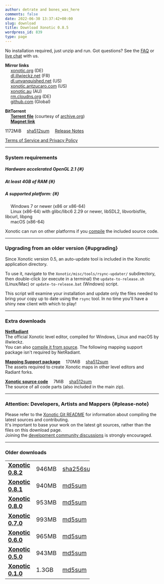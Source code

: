 ```yaml
---
author: detrate and bones_was_here
comments: false
date: 2022-06-30 13:37:42+00:00
slug: download
title: Download Xonotic 0.8.5
wordpress_id: 839
type: page
---
```


No installation required, just unzip and run. Got questions? See the [FAQ](/faq) or [live chat](/chat) with us.

**Mirror links**  
&emsp; <i class="fas fa-download"></i> [xonotic.org][805zip] (DE)  
&emsp; <i class="fas fa-download"></i> [dl.illwieckz.net](https://dl.illwieckz.net/share/xonotic/release/xonotic-0.8.5.zip) (FR)  
&emsp; <i class="fas fa-download"></i> [dl.unvanquished.net](https://dl.unvanquished.net/share/xonotic/release/xonotic-0.8.5.zip) (US)  
&emsp; <i class="fas fa-download"></i> [xonotic.antzucaro.com](https://xonotic.antzucaro.com/xonotic-0.8.5.zip) (US)  
&emsp; <i class="fas fa-download"></i> [xonotic.au](https://xonotic.au/downloads/xonotic-0.8.5.zip) (AU)  
&emsp; <i class="fas fa-download"></i> [rm.cloudns.org](https://rm.cloudns.org/~xonotic/xonotic-0.8.5.zip) (DE)  
&emsp; <i class="fas fa-download"></i> [github.com](https://github.com/garymoon/xonotic/releases/download/xonotic-v0.8.5/xonotic-0.8.5.zip) (Global)  

**BitTorrent**  
&emsp; <i class="fas fa-cloud-download-alt fa-fw"></i> [**Torrent file**](https://archive.org/download/xonotic-0.8.5/xonotic-0.8.5_archive.torrent) (courtesy of [archive.org](https://archive.org/details/xonotic-0.8.5))  
&emsp; <i class="fas fa-magnet fa-fw"></i> [**Magnet link**](magnet:?xt=urn:btih:b3a90f204f8178553ce34eb938587e3ded705640&dn=xonotic-0.8.5&tr=http%3A%2F%2Fbt1.archive.org%3A6969%2Fannounce&tr=http%3A%2F%2Fbt2.archive.org%3A6969%2Fannounce&ws=https%3A%2F%2Farchive.org%2Fdownload%2F&ws=http%3A%2F%2Fia902508.us.archive.org%2F0%2Fitems%2F)  

1172MiB&emsp; [sha512sum][805sum]&emsp; [Release Notes][805post]

[Terms of Service and Privacy Policy](/tos)

---

### System requirements

##### Hardware accelerated OpenGL 2.1 {#}
##### At least 4GB of RAM {#}
##### A supported platform: {#}
&emsp; <i class="fa-brands fa-windows"></i> Windows 7 or newer (x86 or x86-64)  
&emsp; <i class="fa-brands fa-linux"></i> Linux (x86-64) with glibc/libc6 2.29 or newer, libSDL2, libvorbisfile, libcurl, libpng  
&emsp; <i class="fa-brands fa-apple"></i> macOS (x86-64)  

Xonotic can run on other platforms if you [compile](https://gitlab.com/xonotic/xonotic/-/wikis/Compiling) the included source code.

---

### Upgrading from an older version {#upgrading}

Since Xonotic version 0.5, an auto-update tool is included in the Xonotic application directory.

To use it, navigate to the `Xonotic/misc/tools/rsync-updater/` subdirectory, then double-click (or execute in a terminal) the `update-to-release.sh` (Linux/Mac) or `update-to-release.bat` (Windows) script.

This script will examine your installation and update only the files needed to bring your copy up to date using the `rsync` tool. In no time you'll have a shiny new client with which to play!

---

### Extra downloads

<i class="fas fa-external-link-alt"></i><a name="netradiant"></a> [**NetRadiant**](https://netradiant.gitlab.io/page/download)  
The official Xonotic level editor, compiled for Windows, Linux and macOS by illwieckz.  
You can also [compile it from source](https://gitlab.com/xonotic/netradiant#getting-the-sources). The following mapping support package isn't required by NetRadiant.  

<i class="fas fa-download"></i><a name="mappingsupport"></a> [**Mapping Support package**](https://dl.xonotic.org/xonotic-0.8.5-mappingsupport.zip)&emsp; 170MiB&emsp; [sha512sum][805sum]  
The assets required to create Xonotic maps in other level editors and Radiant forks.  

<!--
<i class="fas fa-download"></i><a name="higher-quality"></a> [**Higher quality Xonotic download (????MB)**](https://dl.xonotic.org/xonotic-0.8.2-high.zip)  
A release build with JPEG textures, instead of DDS textures with S3 compression. This build has a larger file size and is compatible with old GPU drivers that lack S3TC support. It uses significantly more RAM and has longer loading times.
-->

<i class="fas fa-download"></i><a name="source"></a> [**Xonotic source code**](https://dl.xonotic.org/xonotic-0.8.5-source.zip)&emsp; 7MiB&emsp; [sha512sum][805sum]  
The source of all code parts (also included in the main zip).

---

### Attention: Developers, Artists and Mappers {#please-note}

Please refer to the [Xonotic Git README](https://gitlab.com/xonotic/xonotic/blob/master/README.md) for information about compiling the latest sources and contributing.<br/>
It's important to base your work on the latest git sources, rather than the files on this download page.<br/>
Joining the [development community discussions](https://gitlab.com/xonotic/xonotic/blob/master/README.md#community) is strongly encouraged.

---

### Older downloads

<!-- override some CSS so it looks decent -->
<style>
table {
	table-layout: auto;
	margin-left: unset;
	width: 55%;
}
table tr td {
	font-size: 1.2rem; /* same size as paragraph text */
}
</style>

|   |   |   |   |
| - | - | - | - |
| <i class="fas fa-download"></i> [**Xonotic 0.8.2**][802zip] | 946MB | [sha256sum][802sum] | [release notes][802post] |
| <i class="fas fa-download"></i> [**Xonotic 0.8.1**][801zip] | 940MB | [md5sum][801sum]    | [release notes][801post] |
| <i class="fas fa-download"></i> [**Xonotic 0.8.0**][800zip] | 953MB | [md5sum][800sum]    | [release notes][800post] |
| <i class="fas fa-download"></i> [**Xonotic 0.7.0**][700zip] | 993MB | [md5sum][700sum]    | [release notes][700post] |
| <i class="fas fa-download"></i> [**Xonotic 0.6.0**][600zip] | 965MB | [md5sum][600sum]    | [release notes][600post] |
| <i class="fas fa-download"></i> [**Xonotic 0.5.0**][500zip] | 943MB | [md5sum][500sum]    | [release notes][500post] |
| <i class="fas fa-download"></i> [**Xonotic 0.1.0**][100zip] | 1.3GB | [md5sum][100sum]    | [release notes][100post] |

[805zip]:https://dl.xonotic.org/xonotic-0.8.5.zip
[802zip]:https://dl.xonotic.org/xonotic-0.8.2.zip
[801zip]:https://dl.xonotic.org/xonotic-0.8.1.zip
[800zip]:https://dl.xonotic.org/xonotic-0.8.0.zip
[700zip]:https://dl.xonotic.org/xonotic-0.7.0.zip
[600zip]:https://dl.xonotic.org/xonotic-0.6.0.zip
[500zip]:https://dl.xonotic.org/xonotic-0.5.0.zip
[100zip]:https://dl.xonotic.org/xonotic-0.1.0preview.zip

[805sum]:https://dl.xonotic.org/xonotic-0.8.5.sha512
[802sum]:https://dl.xonotic.org/xonotic-0.8.2.sha256
[801sum]:https://dl.xonotic.org/xonotic-0.8.1.md5
[800sum]:https://dl.xonotic.org/xonotic-0.8.0.md5
[700sum]:https://dl.xonotic.org/xonotic-0.7.0.md5
[600sum]:https://dl.xonotic.org/xonotic-0.6.0.md5
[500sum]:https://dl.xonotic.org/xonotic-0.5.0.md5
[100sum]:https://dl.xonotic.org/xonotic-0.1.0preview.md5

[805post]:/posts/2022/xonotic-0-8-5-release
[802post]:/posts/2017/xonotic-0-8-2-release
[801post]:/posts/2015/xonotic-0-8-1-release
[800post]:/posts/2015/xonotic-0-8-release
[700post]:/posts/2013/xonotic-0-7-release
[600post]:/posts/2012/xonotic-0-6-is-now-available
[500post]:/posts/2011/xonotic-0-5-release
[100post]:/posts/2010/xonotic-0-1-preview-released

